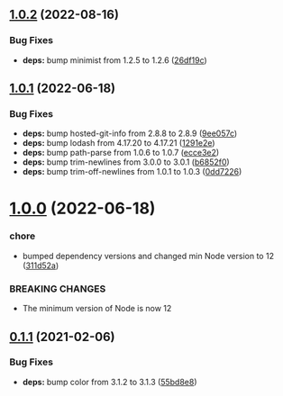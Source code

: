 ## [1.0.2](https://github.com/c1rrus/colorglue/compare/v1.0.1...v1.0.2) (2022-08-16)


### Bug Fixes

* **deps:** bump minimist from 1.2.5 to 1.2.6 ([26df19c](https://github.com/c1rrus/colorglue/commit/26df19c151896d11923c6dba5b8ba1d087c5c23b))

## [1.0.1](https://github.com/c1rrus/colorglue/compare/v1.0.0...v1.0.1) (2022-06-18)


### Bug Fixes

* **deps:** bump hosted-git-info from 2.8.8 to 2.8.9 ([9ee057c](https://github.com/c1rrus/colorglue/commit/9ee057cbd0cbe7b54c31fb19db56cab2109022d8))
* **deps:** bump lodash from 4.17.20 to 4.17.21 ([1291e2e](https://github.com/c1rrus/colorglue/commit/1291e2e9f56b6b3b039ea30e8d44972193c21be4))
* **deps:** bump path-parse from 1.0.6 to 1.0.7 ([ecce3e2](https://github.com/c1rrus/colorglue/commit/ecce3e2ca1568001128bd1a84a3808d706874eb8))
* **deps:** bump trim-newlines from 3.0.0 to 3.0.1 ([b6852f0](https://github.com/c1rrus/colorglue/commit/b6852f004a23546872a8ca1450e5d80eecb2dd01))
* **deps:** bump trim-off-newlines from 1.0.1 to 1.0.3 ([0dd7226](https://github.com/c1rrus/colorglue/commit/0dd7226feab37427d0e4f07cc511cbdac64562f1))

# [1.0.0](https://github.com/c1rrus/colorglue/compare/v0.1.1...v1.0.0) (2022-06-18)


### chore

* bumped dependency versions and changed min Node version to 12 ([311d52a](https://github.com/c1rrus/colorglue/commit/311d52ad37ed1029baee68e7f399146c43e30bf7))


### BREAKING CHANGES

* The minimum version of Node is now 12

## [0.1.1](https://github.com/c1rrus/colorglue/compare/v0.1.0...v0.1.1) (2021-02-06)


### Bug Fixes

* **deps:** bump color from 3.1.2 to 3.1.3 ([55bd8e8](https://github.com/c1rrus/colorglue/commit/55bd8e8a6934b034cbbe6aa819f3d01a81bf0a7c))
